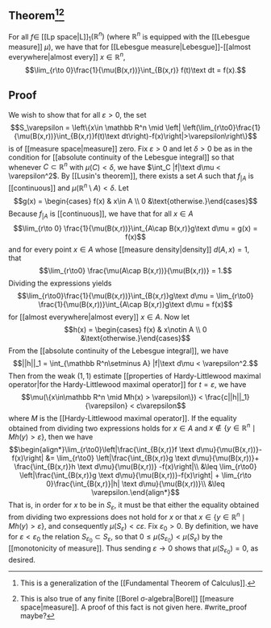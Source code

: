 ## Theorem[^1][^2]
For all $f\in$ [[Lp space|L]]$_1(\mathbb R^n)$ (where $\mathbb R^n$ is equipped with the [[Lebesgue measure]] $\mu$), we have that for [[Lebesgue measure|Lebesgue]]-[[almost everywhere|almost every]] $x \in \mathbb R^n$, $$\lim_{r\to 0}\frac{1}{\mu(B(x,r))}\int_{B(x,r)} f(t)\text dt = f(x).$$

## Proof
We wish to show that for all $\varepsilon > 0$, the set $$S_\varepsilon = \left\{x\in \mathbb R^n \mid \left| \left(\lim_{r\to0}\frac{1}{\mu(B(x,r))}\int_{B(x,r)}f(t)\text dt\right)-f(x)\right|>\varepsilon\right\}$$ is of [[measure space|measure]] zero. Fix $\varepsilon > 0$ and let $\delta >0$ be as in the condition for [[absolute continuity of the Lebesgue integral]] so that whenever $C\subset \mathbb R^n$ with $\mu(C) < \delta$, we have $\int_C |f|\text d\mu < \varepsilon^2$. By [[Lusin's theorem]], there exists a set $A$ such that $f_{|A}$ is [[continuous]] and $\mu(\mathbb R^n\setminus A) < \delta$.  Let $$g(x) = \begin{cases} f(x) & x\in A \\ 0 &\text{otherwise.}\end{cases}$$ Because $f_{|A}$ is [[continuous]], we have that for all $x \in A$ $$\lim_{r\to 0} \frac{1}{\mu(B(x,r))}\int_{A\cap B(x,r)}g\text d\mu = g(x) = f(x)$$ and for every point $x \in A$ whose [[measure density|density]] $d(A,x) = 1$, that $$\lim_{r\to0} \frac{\mu(A\cap B(x,r))}{\mu(B(x,r))} = 1.$$ Dividing the expressions yields $$\lim_{r\to0}\frac{1}{\mu(B(x,r))}\int_{B(x,r)}g\text d\mu = \lim_{r\to0} \frac{1}{\mu(B(x,r))}\int_{A\cap B(x,r)}g\text d\mu = f(x)$$ for [[almost everywhere|almost every]] $x\in A$. Now let $$h(x) = \begin{cases} f(x) & x\notin A \\ 0 &\text{otherwise.}\end{cases}$$ From the [[absolute continuity of the Lebesgue integral]], we have $$||h||_1 = \int_{\mathbb R^n\setminus A} |f|\text d\mu < \varepsilon^2.$$ Then from the weak $(1,1)$ estimate [[properties of Hardy-Littlewood maximal operator|for the Hardy-Littlewood maximal operator]] for $t=\varepsilon$, we have $$\mu(\{x\in\mathbb R^n \mid Mh(x) > \varepsilon\}) < \frac{c||h||_1}{\varepsilon} < c\varepsilon$$ where $M$ is the [[Hardy-Littlewood maximal operator]]. If the equality obtained from dividing two expressions holds for $x \in A$ and $x \notin \{y\in \mathbb R^n \mid Mh(y) > \varepsilon\}$, then we have $$\begin{align*}\lim_{r\to0}\left|\frac{\int_{B(x,r)}f \text d\mu}{\mu(B(x,r))}-f(x)\right| &= \lim_{r\to0} \left|\frac{\int_{B(x,r)}g \text d\mu}{\mu(B(x,r))}+ \frac{\int_{B(x,r)}h \text d\mu}{\mu(B(x,r))} -f(x)\right|\\ &\leq \lim_{r\to0} \left|\frac{\int_{B(x,r)}g \text d\mu}{\mu(B(x,r))}-f(x)\right| + \lim_{r\to 0}\frac{\int_{B(x,r)}|h| \text d\mu}{\mu(B(x,r))}\\ &\leq \varepsilon.\end{align*}$$ That is, in order for $x$ to be in $S_\varepsilon$, it must be that either the equality obtained from dividing two expressions does not hold for $x$ or that $x \in \{y \in \mathbb R^n \mid Mh(y) > \varepsilon\}$, and consequently $\mu(S_\varepsilon) < c\varepsilon$. Fix $\varepsilon_0 > 0$. By definition, we have for $\varepsilon < \varepsilon_0$ the relation $S_{\varepsilon_0} \subset S_{\varepsilon}$, so that $0\leq \mu(S_{\varepsilon_0})< \mu(S_\varepsilon)$ by the [[monotonicity of measure]]. Thus sending $\varepsilon \to 0$ shows that $\mu(S_{\varepsilon_0})=0$, as desired.

[^1]: This is a generalization of the [[Fundamental Theorem of Calculus]].
[^2]: This is also true of any finite [[Borel σ-algebra|Borel]] [[measure space|measure]]. A proof of this fact is not given here. #write_proof  maybe?
